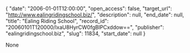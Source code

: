 {
  "date": "2006-01-01T12:00:00", 
  "open_access": false, 
  "target_url": "http://www.ealingridingschool.biz/", 
  "description": null, 
  "end_date": null, 
  "title": "Ealing Riding School", 
  "record_id": "20060101T120000/IxaU8HyrCW0fgBlPCxddow==", 
  "publisher": "ealingridingschool.biz", 
  "slug": 11834, 
  "start_date": null
}

None